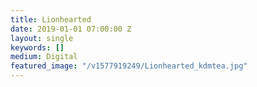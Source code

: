 ```yaml
---
title: Lionhearted
date: 2019-01-01 07:00:00 Z
layout: single
keywords: []
medium: Digital
featured_image: "/v1577919249/Lionhearted_kdmtea.jpg"
---
```


